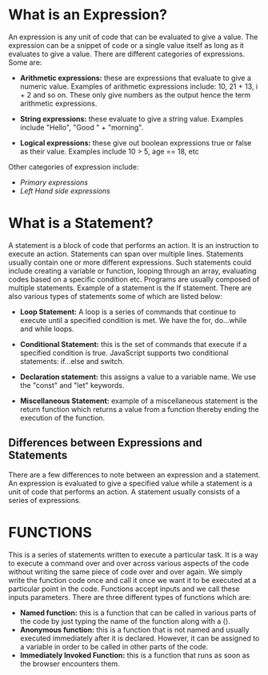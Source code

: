 **What is an Expression?**
====
An expression is any unit of code that can be evaluated to give a value. The expression can be a snippet of code or a single value itself as long as it evaluates to give a value. 
There are different categories of expressions. Some are:

- **Arithmetic expressions:** these are expressions that evaluate to give a numeric value. Examples of arithmetic expressions include: 10, 21 + 13, i + 2 and so on. These only give numbers as the output hence the term arithmetic expressions.

- **String expressions:** these evaluate to give a string value. Examples include "Hello", "Good " + "morning".

- **Logical expressions:** these give out boolean expressions true or false as their value. Examples include 10 > 5, age == 18, etc

Other categories of expression include:
- *Primary expressions*
- *Left Hand side expressions*

**What is a Statement?**
===
A statement is a block of code that performs an action. It is an instruction to execute an action. Statements can span over multiple lines. Statements usually contain one or more different expressions. Such statements could include creating a variable or function, looping through an array, evaluating codes based on a specific condition etc. Programs are usually composed of multiple statements. Example of a statement is the If statement. There are also various types of statements some of which are listed below:
- **Loop Statement:** A loop is a series of commands that continue to execute until a specified condition is met. We have the for, do...while and while loops.

- **Conditional Statement:** this is the set of commands that execute if a specified condition is true. JavaScript supports two conditional statements: if...else and switch.

- **Declaration statement:** this assigns a value to a variable name. We use the "const" and "let" keywords.

- **Miscellaneous Statement:** example of a miscellaneous statement is the return function which returns a value from a function thereby ending the execution of the function.


**Differences between Expressions and Statements**
---

There are a few differences to note between an expression and a statement. An expression is evaluated to give a specified value while a statement is a unit of code that performs an action. A statement usually consists of a series of expressions.

**FUNCTIONS**
===
This is a series of statements written to execute a particular task. It is a way to execute a command over and over across various aspects of the code without writing the same piece of code over and over again. We simply write the function code once and call it once we want it to be executed at a particular point in the code. Functions accept inputs and we call these inputs parameters. There are three different types of functions which are:
- **Named function:** this is a function that can be called in various parts of the code by just typing the name of the function along with a (). 
- **Anonymous function:** this is a function that is not named and usually executed immediately after it is declared. However, it can be assigned to a variable in order to be called in other parts of the code.
- **Immediately Invoked Function:** this is a function that runs as soon as the browser encounters them.
